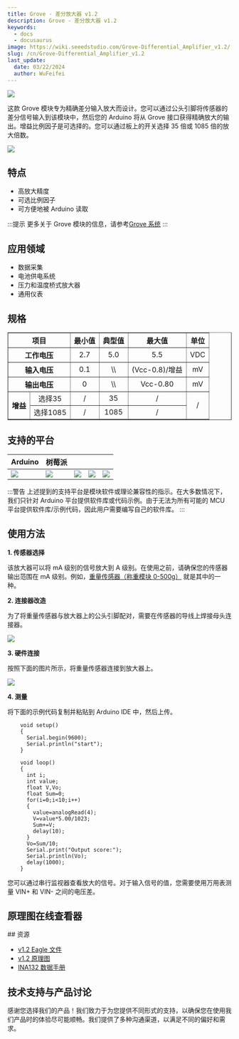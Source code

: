 ```yaml
---
title: Grove - 差分放大器 v1.2
description: Grove - 差分放大器 v1.2
keywords:
  - docs
  - docusaurus
image: https://wiki.seeedstudio.com/Grove-Differential_Amplifier_v1.2/
slug: /cn/Grove-Differential_Amplifier_v1.2
last_update:
  date: 03/22/2024
  author: WuFeifei
---
```



![](https://files.seeedstudio.com/wiki/Grove-Differential_Amplifier_v1.2/img/Grove-Differential_Amplifier_v1.2.jpg)

这款 Grove 模块专为精确差分输入放大而设计。您可以通过公头引脚将传感器的差分信号输入到该模块中，然后您的 Arduino 将从 Grove 接口获得精确放大的输出。增益比例因子是可选择的。您可以通过板上的开关选择 35 倍或 1085 倍的放大倍数。

[![](https://files.seeedstudio.com/wiki/common/Get_One_Now_Banner.png)](https://www.seeedstudio.com/Grove-Differential-Amplifier-p-1284.html)

## 特点

- 高放大精度
- 可选比例因子
- 可方便地被 Arduino 读取

:::提示
    更多关于 Grove 模块的信息，请参考[Grove 系统](https://wiki.seeedstudio.com/Grove_System/)
:::

## 应用领域

- 数据采集
- 电池供电系统
- 压力和温度桥式放大器
- 通用仪表

## 规格

<table border="1" cellspacing="0" width="80%">
<tr>
<th colspan="2" scope="col">
项目
</th>
<th scope="col">
最小值
</th>
<th scope="col">
典型值
</th>
<th scope="col">
最大值
</th>
<th scope="col">
单位
</th>
</tr>
<tr align="center">
<th colspan="2" scope="row">
工作电压
</th>
<td>
2.7
</td>
<td>
5.0
</td>
<td>
5.5
</td>
<td>
VDC
</td>
</tr>
<tr align="center">
<th colspan="2" scope="row">
输入电压
</th>
<td>
0.1
</td>
<td>
\\
</td>
<td>
(Vcc-0.8)/增益
</td>
<td>
mV
</td>
</tr>
<tr align="center">
<th colspan="2" scope="row">
输出电压
</th>
<td>
0
</td>
<td>
\\
</td>
<td>
Vcc-0.80
</td>
<td>
mV
</td>
</tr>
<tr align="center">
<th rowspan="2">
增益
</th>
<td>
选择35
</td>
<td>
/
</td>
<td>
35
</td>
<td>
/
</td>
<td colspan="2" rowspan="2">
/
</td>
</tr>
<tr align="center">
<td>
选择1085
</td>
<td>
/
</td>
<td>
1085
</td>
<td>
/
</td>
</tr>
</table>


支持的平台
-------------------

| Arduino                                                      | 树莓派                                                       |                                                              |                                                              |                                                              |
| ------------------------------------------------------------ | ------------------------------------------------------------ | ------------------------------------------------------------ | ------------------------------------------------------------ | ------------------------------------------------------------ |
| ![](https://files.seeedstudio.com/wiki/wiki_english/docs/images/arduino_logo.jpg) | ![](https://files.seeedstudio.com/wiki/wiki_english/docs/images/raspberry_pi_logo_n.jpg) | ![](https://files.seeedstudio.com/wiki/wiki_english/docs/images/bbg_logo_n.jpg) | ![](https://files.seeedstudio.com/wiki/wiki_english/docs/images/wio_logo_n.jpg) | ![](https://files.seeedstudio.com/wiki/wiki_english/docs/images/linkit_logo.jpg) |

:::警告
    上述提到的支持平台是模块软件或理论兼容性的指示。在大多数情况下，我们只针对 Arduino 平台提供软件库或代码示例。由于无法为所有可能的 MCU 平台提供软件库/示例代码，因此用户需要编写自己的软件库。
:::

## 使用方法

**1. 传感器选择**

该放大器可以将 mA 级别的信号放大到 A 级别。在使用之前，请确保您的传感器输出范围在 mA 级别。例如，[重量传感器（称重模块 0-500g）](https://yiyan.baidu.com/Weight_Sensor_Load_Cell_0-500g) 就是其中的一种。

**2. 连接器改造**

为了将重量传感器与放大器上的公头引脚配对，需要在传感器的导线上焊接母头连接器。

![](https://files.seeedstudio.com/wiki/Grove-Differential_Amplifier_v1.2/img/Solder.jpg)

**3. 硬件连接**

按照下面的图片所示，将重量传感器连接到放大器上。

![](https://files.seeedstudio.com/wiki/Grove-Differential_Amplifier_v1.2/img/Connect5.jpg)

**4. 测量**

将下面的示例代码复制并粘贴到 Arduino IDE 中，然后上传。

```
    void setup()
    {
      Serial.begin(9600);
      Serial.println("start");
    }

    void loop()
    {
      int i;
      int value;
      float V,Vo;
      float Sum=0;
      for(i=0;i<10;i++)
      {
        value=analogRead(4);
        V=value*5.00/1023;
        Sum+=V;
        delay(10);
      }
      Vo=Sum/10;
      Serial.print("Output score:");
      Serial.println(Vo);
      delay(1000);
    } 
```

您可以通过串行监视器查看放大的信号。对于输入信号的值，您需要使用万用表测量 VIN+ 和 VIN- 之间的电压差。

## 原理图在线查看器

<div className="altium-ecad-viewer" data-project-src="https://files.seeedstudio.com/wiki/Grove-Differential_Amplifier_v1.2/res/Grove-Differential_Amplifier_v1.2_eagle.zip" style={{borderRadius: '0px 0px 4px 4px', height: 500, borderStyle: 'solid', borderWidth: 1, borderColor: 'rgb(241, 241, 241)', overflow: 'hidden', maxWidth: 1280, maxHeight: 700, boxSizing: 'border-box'}}>
</div>
## 资源

- [v1.2 Eagle 文件](https://files.seeedstudio.com/wiki/Grove-Differential_Amplifier_v1.2/res/Grove-Differential_Amplifier_v1.2_eagle.zip)
- [v1.2 原理图](https://files.seeedstudio.com/wiki/Grove-Differential_Amplifier_v1.2/res/Grove-Differential_Amplifier_v1.2.pdf)
- [INA132 数据手册](https://files.seeedstudio.com/wiki/Grove-Differential_Amplifier_v1.2/res/Ina132.pdf)

<!-- This Markdown file was created from https://www.seeedstudio.com/wiki/Grove_-_Differential_Amplifier_v1.2 -->

## 技术支持与产品讨论

感谢您选择我们的产品！我们致力于为您提供不同形式的支持，以确保您在使用我们产品时的体验尽可能顺畅。我们提供了多种沟通渠道，以满足不同的偏好和需求。

<div class="button_tech_support_container">
<a href="https://forum.seeedstudio.com/" class="button_forum"></a> 
<a href="https://www.seeedstudio.com/contacts" class="button_email"></a>
</div>

<div class="button_tech_support_container">
<a href="https://discord.gg/eWkprNDMU7" class="button_discord"></a> 
<a href="https://github.com/Seeed-Studio/wiki-documents/discussions/69" class="button_discussion"></a>
</div>
